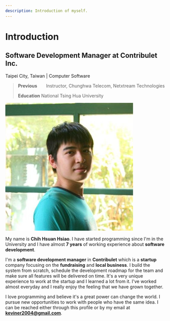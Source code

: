 ```yaml
---
description: Introduction of myself.
---
```


# Introduction

## Software Development Manager at Contribulet Inc.

Taipei City, Taiwan \| Computer Software 

> **Previous**  Instructor, Chunghwa Telecom, Netxtream Technologies
>
> **Education**      National Tsing Hua University

![](.gitbook/assets/my.jpg)

My name is **Chih Hsuan Hsiao**. I have started programming since I'm in the University and I have almost **7 years** of working experience about **software development**.

I'm a **software development manager** in **Contribulet** which is a **startup** company focusing on the **fundraising** and **local business**. I build the system from scratch, schedule the development roadmap for the team and make sure all features will be delivered on time. It's a very unique experience to work at the startup and I learned a lot from it. I've worked almost everyday and I really enjoy the feeling that we have grown together.

I love programming and believe it's a great power can change the world. I pursue new opportunities to work with people who have the same idea. I can be reached either through this profile or by my email at **keviner2004@gmail.com**.



